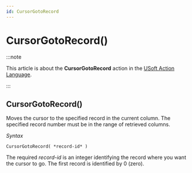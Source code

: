 ```yaml
---
id: CursorGotoRecord
---
```


# CursorGotoRecord()




:::note

This article is about the **CursorGotoRecord** action in the [USoft Action Language](/docs/Task_flow/Action_Language_reference/USoft_Action_Language.md).

:::

## **CursorGotoRecord()**

Moves the cursor to the specified record in the current column. The specified record number must be in the range of retrieved columns.

*Syntax*

```
CursorGotoRecord( *record-id* )
```

The required *record-id* is an integer identifying the record where you want the cursor to go. The first record is identified by 0 (zero).